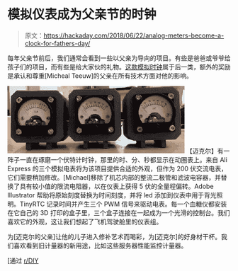 # 模拟仪表成为父亲节的时钟

> 原文：<https://hackaday.com/2018/06/22/analog-meters-become-a-clock-for-fathers-day/>

每年父亲节前后，我们通常会看到一些以父亲为导向的项目。有些是爸爸或爷爷给孩子们的项目，而有些是给大家伙的礼物。[这款模拟时钟](http://michaelteeuw.nl/post/174972004187/what-time-is-it-fathers-day)属于后一类，额外的奖励是承认和尊重[Micheal Teeuw]的父亲在所有技术方面对他的影响。

[![](img/34e2a40b50d6fd9ba52cfa793379e670.png)](https://hackaday.com/wp-content/uploads/2018/06/tumblr_inline_paf160rj641s95p1z_500.gif) 【迈克尔】有一阵子一直在琢磨一个伏特计时钟，那里的时、分、秒都显示在动圈表上。来自 Ali Express 的三个模拟电表将为该项目提供合适的外观，但作为 200 伏交流电表，它们需要稍加修改。[Michael]移除了机芯内部的整流二极管和滤波电容器，并替换了具有较小值的限流电阻器，以在仪表上获得 5 伏的全量程偏转。Adobe Illustrator 帮助将原始刻度替换为时间刻度，并将 led 添加到仪表中用于背光照明。TinyRTC 记录时间并产生三个 PWM 信号来驱动电表。每一个血糖仪都安装在它自己的 3D 打印的盒子里，三个盒子连接在一起成为一个光滑的控制台。我们喜欢它的外观，这让我们想起了飞机驾驶舱里的仪表组。

为[迈克尔的父亲]让他的儿子进入修补艺术而喝彩，为[迈克尔]的好身材干杯。我们喜欢看到旧计量器的新用途，比如这些服务器性能监控计量器。

[通过 [r/DIY](https://www.reddit.com/r/DIY/comments/8s1efr/due_to_my_dads_fascination_for_analog_volt_meters/)